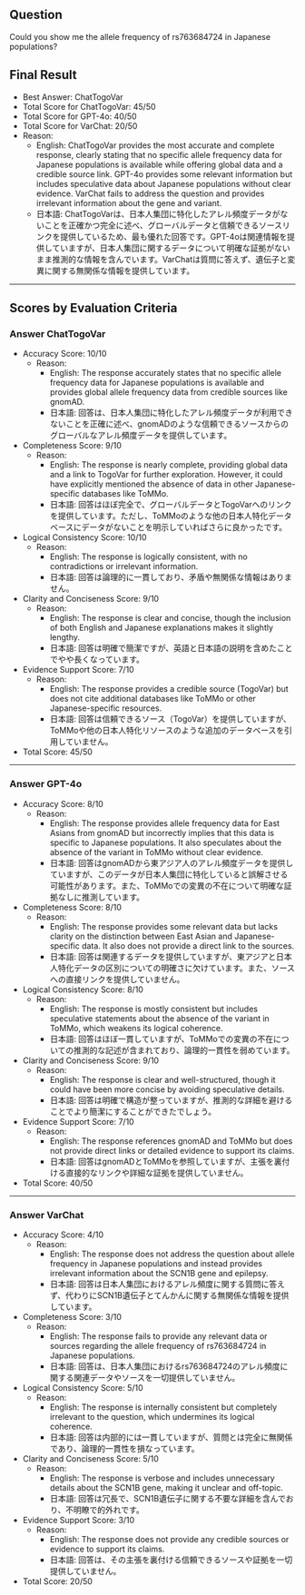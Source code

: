 ## Question

Could you show me the allele frequency of rs763684724 in Japanese populations?

## Final Result

- Best Answer: ChatTogoVar
- Total Score for ChatTogoVar: 45/50
- Total Score for GPT-4o: 40/50
- Total Score for VarChat: 20/50
- Reason:
  - English: ChatTogoVar provides the most accurate and complete response, clearly stating that no specific allele frequency data for Japanese populations is available while offering global data and a credible source link. GPT-4o provides some relevant information but includes speculative data about Japanese populations without clear evidence. VarChat fails to address the question and provides irrelevant information about the gene and variant.
  - 日本語: ChatTogoVarは、日本人集団に特化したアレル頻度データがないことを正確かつ完全に述べ、グローバルデータと信頼できるソースリンクを提供しているため、最も優れた回答です。GPT-4oは関連情報を提供していますが、日本人集団に関するデータについて明確な証拠がないまま推測的な情報を含んでいます。VarChatは質問に答えず、遺伝子と変異に関する無関係な情報を提供しています。

---

## Scores by Evaluation Criteria

### Answer ChatTogoVar
- Accuracy Score: 10/10
  - Reason: 
    - English: The response accurately states that no specific allele frequency data for Japanese populations is available and provides global allele frequency data from credible sources like gnomAD.
    - 日本語: 回答は、日本人集団に特化したアレル頻度データが利用できないことを正確に述べ、gnomADのような信頼できるソースからのグローバルなアレル頻度データを提供しています。
- Completeness Score: 9/10
  - Reason: 
    - English: The response is nearly complete, providing global data and a link to TogoVar for further exploration. However, it could have explicitly mentioned the absence of data in other Japanese-specific databases like ToMMo.
    - 日本語: 回答はほぼ完全で、グローバルデータとTogoVarへのリンクを提供しています。ただし、ToMMoのような他の日本人特化データベースにデータがないことを明示していればさらに良かったです。
- Logical Consistency Score: 10/10
  - Reason: 
    - English: The response is logically consistent, with no contradictions or irrelevant information.
    - 日本語: 回答は論理的に一貫しており、矛盾や無関係な情報はありません。
- Clarity and Conciseness Score: 9/10
  - Reason: 
    - English: The response is clear and concise, though the inclusion of both English and Japanese explanations makes it slightly lengthy.
    - 日本語: 回答は明確で簡潔ですが、英語と日本語の説明を含めたことでやや長くなっています。
- Evidence Support Score: 7/10
  - Reason: 
    - English: The response provides a credible source (TogoVar) but does not cite additional databases like ToMMo or other Japanese-specific resources.
    - 日本語: 回答は信頼できるソース（TogoVar）を提供していますが、ToMMoや他の日本人特化リソースのような追加のデータベースを引用していません。
- Total Score: 45/50

---

### Answer GPT-4o
- Accuracy Score: 8/10
  - Reason: 
    - English: The response provides allele frequency data for East Asians from gnomAD but incorrectly implies that this data is specific to Japanese populations. It also speculates about the absence of the variant in ToMMo without clear evidence.
    - 日本語: 回答はgnomADから東アジア人のアレル頻度データを提供していますが、このデータが日本人集団に特化していると誤解させる可能性があります。また、ToMMoでの変異の不在について明確な証拠なしに推測しています。
- Completeness Score: 8/10
  - Reason: 
    - English: The response provides some relevant data but lacks clarity on the distinction between East Asian and Japanese-specific data. It also does not provide a direct link to the sources.
    - 日本語: 回答は関連するデータを提供していますが、東アジアと日本人特化データの区別についての明確さに欠けています。また、ソースへの直接リンクを提供していません。
- Logical Consistency Score: 8/10
  - Reason: 
    - English: The response is mostly consistent but includes speculative statements about the absence of the variant in ToMMo, which weakens its logical coherence.
    - 日本語: 回答はほぼ一貫していますが、ToMMoでの変異の不在についての推測的な記述が含まれており、論理的一貫性を弱めています。
- Clarity and Conciseness Score: 9/10
  - Reason: 
    - English: The response is clear and well-structured, though it could have been more concise by avoiding speculative details.
    - 日本語: 回答は明確で構造が整っていますが、推測的な詳細を避けることでより簡潔にすることができたでしょう。
- Evidence Support Score: 7/10
  - Reason: 
    - English: The response references gnomAD and ToMMo but does not provide direct links or detailed evidence to support its claims.
    - 日本語: 回答はgnomADとToMMoを参照していますが、主張を裏付ける直接的なリンクや詳細な証拠を提供していません。
- Total Score: 40/50

---

### Answer VarChat
- Accuracy Score: 4/10
  - Reason: 
    - English: The response does not address the question about allele frequency in Japanese populations and instead provides irrelevant information about the SCN1B gene and epilepsy.
    - 日本語: 回答は日本人集団におけるアレル頻度に関する質問に答えず、代わりにSCN1B遺伝子とてんかんに関する無関係な情報を提供しています。
- Completeness Score: 3/10
  - Reason: 
    - English: The response fails to provide any relevant data or sources regarding the allele frequency of rs763684724 in Japanese populations.
    - 日本語: 回答は、日本人集団におけるrs763684724のアレル頻度に関する関連データやソースを一切提供していません。
- Logical Consistency Score: 5/10
  - Reason: 
    - English: The response is internally consistent but completely irrelevant to the question, which undermines its logical coherence.
    - 日本語: 回答は内部的には一貫していますが、質問とは完全に無関係であり、論理的一貫性を損なっています。
- Clarity and Conciseness Score: 5/10
  - Reason: 
    - English: The response is verbose and includes unnecessary details about the SCN1B gene, making it unclear and off-topic.
    - 日本語: 回答は冗長で、SCN1B遺伝子に関する不要な詳細を含んでおり、不明瞭で的外れです。
- Evidence Support Score: 3/10
  - Reason: 
    - English: The response does not provide any credible sources or evidence to support its claims.
    - 日本語: 回答は、その主張を裏付ける信頼できるソースや証拠を一切提供していません。
- Total Score: 20/50